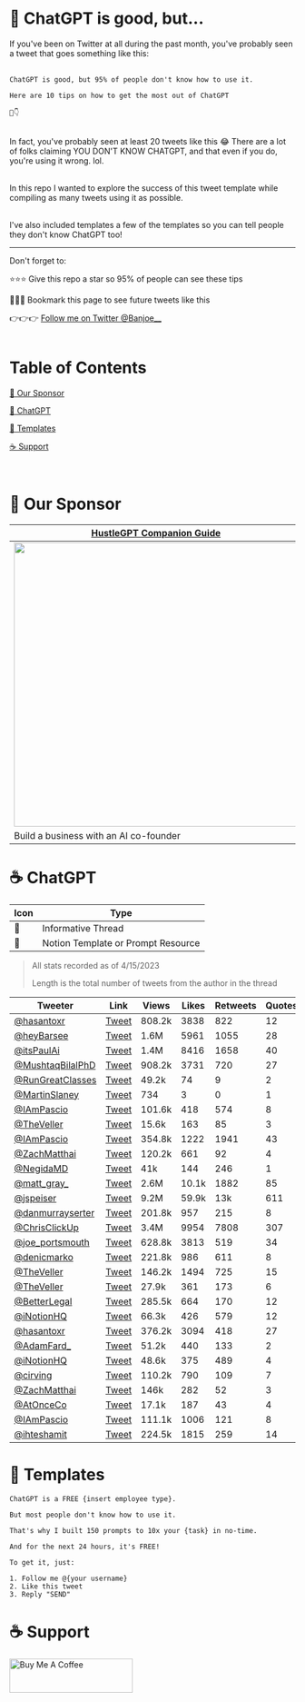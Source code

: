# 🤖 ChatGPT is good, but...

If you've been on Twitter at all during the past month, you've probably seen a tweet that goes something like this:
<br/>
<br/>

```
ChatGPT is good, but 95% of people don't know how to use it.

Here are 10 tips on how to get the most out of ChatGPT

🧵👇
```
<br/>
In fact, you've probably seen at least 20 tweets like this 😂 There are a lot of folks claiming YOU DON'T KNOW CHATGPT, and that even if you do, you're using it wrong. lol.
<br/>
<br/>

In this repo I wanted to explore the success of this tweet template while compiling as many tweets using it as possible. 
<br/>
<br/>

I've also included templates a few of the templates so you can tell people they don't know ChatGPT too!

________

Don't forget to:

⭐⭐⭐ Give this repo a star so 95% of people can see these tips

🔖🔖🔖 Bookmark this page to see future tweets like this 

👉👉👉 [Follow me on Twitter @Banjoe__](https://twitter.com/Banjoe__)
<br>
<br>
# Table of Contents

[🤝 Our Sponsor](#sponsor)

[🤖 ChatGPT](#chatgpt)

[📝 Templates](#templates)

[☕️ Support](#support)


<br>


# <a name="sponsor"></a>🤝 Our Sponsor

| [HustleGPT Companion Guide](https://chatcodetutor.gumroad.com/l/abqwfw)|
|----- |
|<a href="https://chatcodetutor.gumroad.com/l/abqwfw"><img src="https://public-files.gumroad.com/shi9wdznm0ms8wtz5d1utsz37tem" height="500"></a>|
| Build a business with an AI co-founder| 


# <a name="chatgpt"></a>☕️ ChatGPT

|  Icon | Type | 
| ---| ------ | 
| 🧵| Informative Thread| 
| 📝| Notion Template or Prompt Resource | 

> All stats recorded as of 4/15/2023
> 
> Length is the total number of tweets from the author in the thread


|  Tweeter | Link | Views |Likes | Retweets | Quotes  | Bookmarks  | Length | Date | Type |
| ---| ------ | ------ | ------ |  ------ | ------ | ------ |  ------ | ------ |----- |
| [@hasantoxr](https://twitter.com/hasantoxr)| [Tweet](https://twitter.com/hasantoxr/status/1645702969306800129) | 808.2k | 3838 | 822 | 12 | 4925 | 14  | 4/11/23 |🧵 |
| [@heyBarsee](https://twitter.com/heyBarsee)|  [Tweet](https://twitter.com/heyBarsee/status/1645785052431937539) | 1.6M | 5961 | 1055 | 28 | 10k | 13  | 4/11/23 | 🧵 |
| [@itsPaulAi](https://twitter.com/itsPaulAi)|  [Tweet](https://twitter.com/itsPaulAi/status/1644306056540049410) | 1.4M | 8416 | 1658 | 40 | 13.7k | 9  | 4/7/23 |🧵|
| [@MushtaqBilalPhD](https://twitter.com/MushtaqBilalPhD)|  [Tweet](https://twitter.com/MushtaqBilalPhD/status/1646444736687865858) | 908.2k | 3731 | 720 | 27 | 4096 |  14 | 4/13/23 | 🧵 |
| [@RunGreatClasses](https://twitter.com/RunGreatClasses)|  [Tweet](https://twitter.com/RunGreatClasses/status/1646893636406190080)| 49.2k | 74 | 9 | 2 | 125 |  6 | 4/14/23 |  🧵|
| [@MartinSlaney](https://twitter.com/MartinSlaney)|  [Tweet](https://twitter.com/MartinSlaney/status/1640277796562825221)| 734 | 3 | 0 | 1 | 1 | 4  | 3/27/23 | 🧵|
| [@IAmPascio](https://twitter.com/IAmPascio)|  [Tweet](https://twitter.com/IAmPascio/status/1647192619590483968)| 101.6k | 418 | 574 | 8 | 119 | 1 | 4/15/23 | 📝 |
| [@TheVeller](https://twitter.com/TheVeller)| [Tweet](https://twitter.com/TheVeller/status/1647148004565213185)| 15.6k | 163 | 85 | 3 | 25 | 3 | 4/15/23 | 📝 |
| [@IAmPascio](https://twitter.com/IAmPascio)|  [Tweet](https://twitter.com/IAmPascio/status/1645290583827656704)| 354.8k | 1222 | 1941 | 43 | 328 | 2 | 4/15/23 | 📝 |
| [@ZachMatthai](https://twitter.com/ZachMatthai)|  [Tweet](https://twitter.com/ZachMatthai/status/1644613466907353088)| 120.2k | 661 | 92 | 4 | 90 | 1 | 4/15/23 |  📝|
| [@NegidaMD](https://twitter.com/NegidaMD)|  [Tweet](https://twitter.com/NegidaMD/status/1646514922497671173)| 41k | 144 | 246 | 1 | 35 | 2 | 4/13/23 | 📝 |
| [@matt_gray_](https://twitter.com/matt_gray_)|  [Tweet](https://twitter.com/matt_gray_/status/1615698160109625345)| 2.6M | 10.1k | 1882 | 85 | 9768 | 13 | 1/18/23 |  🧵|
| [@jspeiser](https://twitter.com/jspeiser)|  [Tweet](https://twitter.com/jspeiser/status/1609912415289761795)| 9.2M | 59.9k | 13k | 611 | 47.7k | 12 | 1/2/23 | 🧵 |
| [@danmurrayserter](https://twitter.com/danmurrayserter)|  [Tweet](https://twitter.com/danmurrayserter/status/1610992014866190337)| 201.8k | 957 | 215 | 8 | 597 | 13 | 1/5/23 | 🧵 |
| [@ChrisClickUp](https://twitter.com/ChrisClickUp)|  [Tweet](https://twitter.com/ChrisClickUp/status/1612098574019612674)| 3.4M | 9954 | 7808 | 307 | 4527 | 2 | 1/8/23 | 📝 |
| [@joe_portsmouth](https://twitter.com/joe_portsmouth)|  [Tweet](https://twitter.com/joe_portsmouth/status/1627299499335995393)| 628.8k | 3813 | 519 | 34 | 1146 | 2 | 2/19/23 | 📝 |
| [@denicmarko](https://twitter.com/denicmarko)|  [Tweet](https://twitter.com/denicmarko/status/1616051027609882624)| 221.8k | 986 | 611 | 8 | 267 | 2 | 1/19/23 | 📝 |
| [@TheVeller](https://twitter.com/TheVeller)| [Tweet](https://twitter.com/TheVeller/status/1634464427893473280)| 146.2k | 1494 | 725 | 15 | 311 | 2 | 3/11/23 | 📝 |
| [@TheVeller](https://twitter.com/TheVeller)| [Tweet](https://twitter.com/TheVeller/status/1631927716500111361)| 27.9k | 361 | 173 | 6 | 67 | 2 | 3/4/23 | 📝 |
| [@BetterLegal](https://twitter.com/BetterLegal)| [Tweet](https://twitter.com/BetterLegal/status/1642489606913376257)| 285.5k | 664 | 170 | 12 | 831 | 10 | 4/2/23 |🧵  |
| [@iNotionHQ](https://twitter.com/iNotionHQ)| [Tweet](https://twitter.com/iNotionHQ/status/1621948559527493634)| 66.3k | 426 | 579 | 12 | 96 | 2 | 2/4/23 | 📝 |
| [@hasantoxr](https://twitter.com/hasantoxr)| [Tweet](https://twitter.com/hasantoxr/status/1638451315117260800)| 376.2k | 3094 | 418 | 27 | 0 | 2 | 3/22/23 |📝  |
| [@AdamFard_](https://twitter.com/AdamFard_)| [Tweet](https://twitter.com/AdamFard_/status/1621144086811131907)| 51.2k | 440 | 133 | 2 | 406 | 12 | 2/2/23 | 🧵 |
| [@iNotionHQ](https://twitter.com/iNotionHQ)| [Tweet](https://twitter.com/iNotionHQ/status/1627720750151893004)| 48.6k | 375 | 489 | 4 | 53 | 2 | 2/20/23 | 📝 |
| [@cirving](https://twitter.com/cirving)| [Tweet](https://twitter.com/cirving/status/1636423429921357838)| 110.2k | 790 | 109 | 7 | 97 | 1 | 3/16/23 |  📝|
| [@ZachMatthai](https://twitter.com/ZachMatthai)| [Tweet](https://twitter.com/ZachMatthai/status/1643524183425536000)| 146k | 282 | 52 | 3 | 267 | 8 | 4/5/23 | 🧵 |
| [@AtOnceCo](https://twitter.com/AtOnceCo)| [Tweet](https://twitter.com/AtOnceCo/status/1613173641163718656)| 17.1k | 187 | 43 | 4 | 115 | 13 | 1/11/23 | 🧵 |
| [@IAmPascio](https://twitter.com/IAmPascio)|  [Tweet](https://twitter.com/IAmPascio/status/1627941288711528459)| 111.1k | 1006 | 121 | 8 | 171 | 2 | 2/21/23 | 📝 |
| [@ihteshamit](https://twitter.com/ihteshamit)|  [Tweet](https://twitter.com/ihteshamit/status/1613040506329604099)| 224.5k | 1815 | 259 | 14 | 285 | 2 | 1/11/23 | 📝 |


# <a name="templates"></a>📝 Templates

```
ChatGPT is a FREE {insert employee type}.

But most people don't know how to use it.

That's why I built 150 prompts to 10x your {task} in no-time.

And for the next 24 hours, it's FREE!

To get it, just:

1. Follow me @{your username}
2. Like this tweet
3. Reply "SEND"
```

# <a name="support"></a>☕️ Support
<a href="https://www.buymeacoffee.com/mullr" target="_blank"><img src="https://cdn.buymeacoffee.com/buttons/v2/default-yellow.png" alt="Buy Me A Coffee" style="height: 60px !important;width: 217px !important;" ></a>

